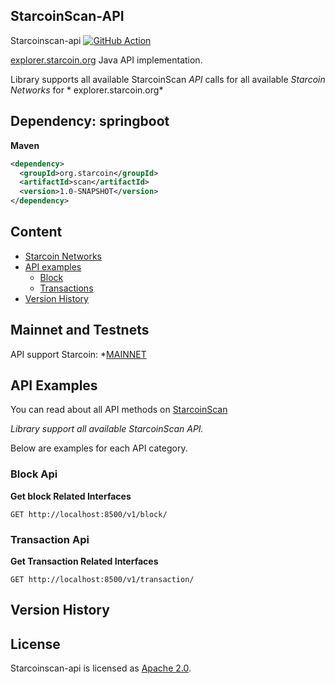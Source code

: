 ## StarcoinScan-API

Starcoinscan-api
[![GitHub Action](https://github.com/starcoinorg/starcoinscan-api/workflows/Build%20Docker%20and%20deploy/badge.svg)](https://github.com/starcoinorg/starcoinscan-api/actions?query=workflow%3A%22Build+Docker%22)

[explorer.starcoin.org](https://explorer.starcoin.org/) Java API implementation.

Library supports all available StarcoinScan *API* calls for all available *Starcoin Networks* for *
explorer.starcoin.org*

## Dependency: springboot

**Maven**

```xml
<dependency>
  <groupId>org.starcoin</groupId>
  <artifactId>scan</artifactId>
  <version>1.0-SNAPSHOT</version>
</dependency>
```

## Content

- [Starcoin Networks](#mainnet-and-testnets)
- [API examples](#api-examples)
    - [Block](#block-api)
    - [Transactions](#transaction-api)
- [Version History](#version-history)

## Mainnet and Testnets

API support Starcoin: *[MAINNET](https://explorer.starcoin.org)

## API Examples

You can read about all API methods on [StarcoinScan](https://explorer.starcoin.org)

*Library support all available StarcoinScan API.*

Below are examples for each API category.

### Block Api

**Get block Related Interfaces**

```
GET http://localhost:8500/v1/block/
```

### Transaction Api

**Get Transaction Related Interfaces**

```
GET http://localhost:8500/v1/transaction/
```

## Version History

## License

Starcoinscan-api is licensed as [Apache 2.0](./LICENSE).